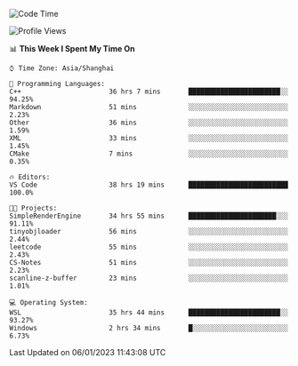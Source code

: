 <!--START_SECTION:waka-->
![Code Time](http://img.shields.io/badge/Code%20Time-553%20hrs%204%20mins-blue)

![Profile Views](http://img.shields.io/badge/Profile%20Views-1-blue)

📊 **This Week I Spent My Time On** 

```text
⌚︎ Time Zone: Asia/Shanghai

💬 Programming Languages: 
C++                      36 hrs 7 mins       ███████████████████████░░   94.25% 
Markdown                 51 mins             ░░░░░░░░░░░░░░░░░░░░░░░░░   2.23% 
Other                    36 mins             ░░░░░░░░░░░░░░░░░░░░░░░░░   1.59% 
XML                      33 mins             ░░░░░░░░░░░░░░░░░░░░░░░░░   1.45% 
CMake                    7 mins              ░░░░░░░░░░░░░░░░░░░░░░░░░   0.35%

🔥 Editors: 
VS Code                  38 hrs 19 mins      █████████████████████████   100.0%

🐱‍💻 Projects: 
SimpleRenderEngine       34 hrs 55 mins      ██████████████████████░░░   91.11% 
tinyobjloader            56 mins             ░░░░░░░░░░░░░░░░░░░░░░░░░   2.44% 
leetcode                 55 mins             ░░░░░░░░░░░░░░░░░░░░░░░░░   2.43% 
CS-Notes                 51 mins             ░░░░░░░░░░░░░░░░░░░░░░░░░   2.23% 
scanline-z-buffer        23 mins             ░░░░░░░░░░░░░░░░░░░░░░░░░   1.01%

💻 Operating System: 
WSL                      35 hrs 44 mins      ███████████████████████░░   93.27% 
Windows                  2 hrs 34 mins       █░░░░░░░░░░░░░░░░░░░░░░░░   6.73%

```


 Last Updated on 06/01/2023 11:43:08 UTC
<!--END_SECTION:waka-->